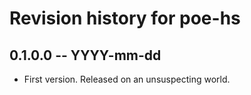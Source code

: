 # Revision history for poe-hs

## 0.1.0.0 -- YYYY-mm-dd

* First version. Released on an unsuspecting world.
